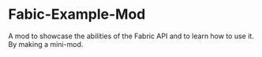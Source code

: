 # Fabic-Example-Mod
A mod to showcase the abilities of the Fabric API and to learn how to use it. By making a mini-mod.
